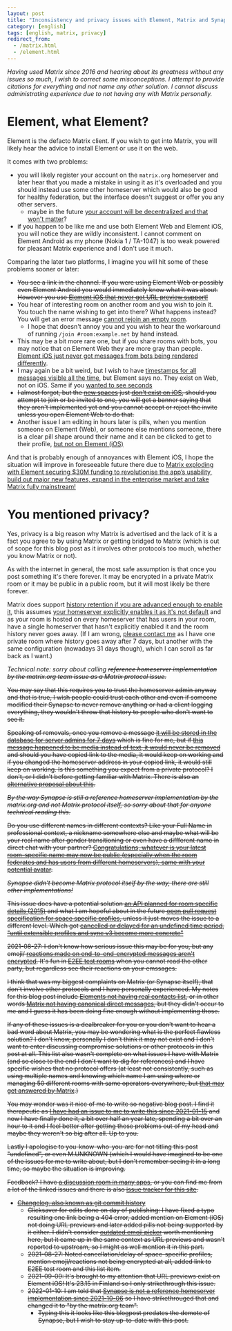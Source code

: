 ```yaml
---
layout: post
title: "Inconsistency and privacy issues with Element, Matrix and Synapse"
category: [english]
tags: [english, matrix, privacy]
redirect_from:
  - /matrix.html
  - /element.html
---
```


*Having used Matrix since 2016 and hearing about its greatness without any
 issues so much, I wish to correct some misconceptions. I attempt to provide
 citations for everything and not name any other solution. I cannot discuss
 administrating experience due to not having any with Matrix personally.*

# Element, what Element?

Element is the defacto Matrix client. If you wish to get into Matrix, you
will likely hear the advice to install Element or use it on the web.

It comes with two problems:

* you will likely register your account on the `matrix.org` homeserver and
  later hear that you made a mistake in using it as it's overloaded and you
  should instead use some other homeserver which would also be good for
  healthy federation, but the interface doesn't suggest or offer you any
  other servers.
  * maybe in the future [your account will be decentralized and that won't matter](https://github.com/matrix-org/matrix-doc/issues/915)?
* if you happen to be like me and use both Element Web and Element iOS, you
  will notice they are wildly inconsistent. I cannot comment on Element
  Android as my phone (Nokia 1 / TA-1047) is too weak powered for pleasant
  Matrix experience and I don't use it much.

Comparing the later two platforms, I imagine you will hit some of these
problems sooner or later:

* <s>You see a link in the channel. If you were using Element Web or
  possibly even Element Android you would immediately know what it was
  about. However you use <a href="https://github.com/vector-im/element-ios/issues/888">Element iOS that never got URL preview support!</a></s>
* You hear of interesting room on another room and you wish to join it. You
  touch the name wishing to get into there? What happens instead? You will get
  an error message [cannot rejoin an empty room](https://github.com/vector-im/element-ios/issues/1066).
  * I hope that doesn't annoy you and you wish to hear the workaround of
    running `/join #room:example.net` by hand instead.
* This may be a bit more rare one, but if you share rooms with bots, you may
  notice that on Element Web they are more gray than people. [Element iOS just never got messages from bots being rendered differently](https://github.com/vector-im/element-ios/issues/882).
* I may again be a bit weird, but I wish to have [timestamps for all messages visible all the time](https://github.com/vector-im/element-ios/issues/524),
  but Element says no. They exist on Web, not on iOS. Same if you [wanted to see seconds](https://github.com/vector-im/element-ios/issues/3901)
* <s>I almost forgot, but the <a href="https://element.io/blog/spaces-the-next-frontier/">new spaces</a>
  just <a href="https://github.com/vector-im/element-ios/issues?q=label%3AA-Spaces+">don't exist on iOS</a>,
  should you attempt to join or be invited to one, you will get a banner
  saying that they aren't implemented yet and you cannot accept or reject
  the invite unless you open Element Web to do that.</s>
* Another issue I am editing in hours later is pills, when you mention
  someone on Element (Web), or someone else mentions someone, there is a clear
  pill shape around their name and it can be clicked to get to their profile,
  [but not on Element (iOS)](https://github.com/vector-im/element-ios/issues/3526)

And that is probably enough of annoyances with Element iOS, I hope the
situation will improve in foreseeable future there due to
[Matrix exploding with Element securing $30M funding to revolutionise the app’s usability, build out major new features, expand in the enterprise market and take Matrix fully mainstream!](https://element.io/blog/element-raises-30m-as-matrix-explodes/)

# You mentioned privacy?

Yes, privacy is a big reason why Matrix is advertised and the lack of it is
a fact you agree to by using Matrix or getting bridged to Matrix (which is
out of scope for this blog post as it involves other protocols too much,
whether you know Matrix or not).

As with the internet in general, the most safe assumption is that once you
post something it's there forever. It may be encrypted in a private Matrix
room or it may be public in a public room, but it will most likely be there
forever.

Matrix does support [history retention if you are advanced enough to enable it](https://brendan.abolivier.bzh/matrix-retention-policies/),
this assumes [your homeserver explicitly enables it as it's not default](https://github.com/matrix-org/synapse/blob/ba5287f5e8be150551824493b3ad685dde00a543/docs/sample_config.yaml#L481-L484)
and as your room is hosted on every homeserver that has users in your room,
have a single homeserver that hasn't explicitly enabled it and the room
history never goes away. (If I am wrong, [please contact me](/discuss) as
I have one private room where history goes away after 7 days, but another with the
same configuration (nowadays 31 days though), which I can scroll as far back
as I want.)

*Technical note: sorry about calling <s>reference<s/> homeserver implementation by the matrix.org team issue
 as a Matrix protocol issue.*

You may say that this requires you to trust the homeserver admin anyway and
that is true, I wish people could trust each other and even if someone
modified their Synapse to never remove anything or had a client logging
everything, they wouldn't throw that history to people who don't want to see it.

Speaking of removals, once you remove a message [it will be stored in the database for server admins for 7 days](https://github.com/matrix-org/synapse/blob/ba5287f5e8be150551824493b3ad685dde00a543/docs/sample_config.yaml#L456-L461) which is fine for me, but if [this message happened to be media instead of text, it would never be removed](https://github.com/matrix-org/synapse/issues/1263) and should you have copied link to the media, it would keep on working
and if you changed the homeserver address in your copied link, it would still
keep on working. Is this something you expect from a private protocol? I don't, or I didn't before getting familiar with Matrix. There is also an [alternative proposal about this](https://github.com/matrix-org/matrix-doc/pull/2228).

*By the way Synapse is still a <s>reference</s> homeserver implementation by the matrix.org and not
 Matrix protocol itself, so sorry about that for anyone technical reading this.*

Do you use different names in different contexts? Like your Full Name in
professional context, a nickname somewhere else and maybe what will be your
real name after gender transitioning or even have a diffferent name in direct
chat with your partner? [Congratulations, whatever is your latest room-specific name may now be public (especially when the room federates and has users from different homeservers), same with your potential avatar](https://github.com/matrix-org/synapse/issues/5677).

*Synapse didn't become Matrix protocol itself by the way, there are still other implementations!*

This issue does have a potential solution [an API planned for room specific details (2015)](https://github.com/matrix-org/matrix-doc/issues/545)
<s>and what I am hopeful about in the future <a href="https://github.com/matrix-org/matrix-doc/pull/3189">open pull request specification for space specific profiles</a>,
unless it just moves the issue to a different level.</s> Which got [cancelled or delayed for an undefined time period](https://github.com/matrix-org/matrix-doc/pull/3189#issuecomment-905761797),
["until extensible profiles and sync v3 become more concrete"](https://github.com/matrix-org/matrix-doc/pull/1769)

2021-08-27: I don't know how serious issue this may be for you, but any emoji/
[reactions made on end-to-end-encrypted messages aren't encrypted](https://github.com/matrix-org/matrix-doc/issues/2678).
It's fun in [E2EE test rooms](matrix:r/megolm:matrix.org?action=join) when you cannot read the other party, but
regardless see their reactions on your emssages.

I think that was my biggest complaints on Matrix (or Synapse itself), that
don't involve other protocols and I have personally experienced. My notes
for this blog post include [Elements not having real contacts list](https://github.com/vector-im/element-web/issues/4488),
or in other words [Matrix not having canonical direct messages](https://github.com/matrix-org/matrix-doc/pull/2199),
but they didn't occur to me and I guess it has been doing fine enough without
implementing those.

If any of these issues is a dealbreaker for you or you don't want to hear
a bad word about Matrix, you may be wondering what is the perfect flawless
solution? I don't know, personally I don't think it may not exist and I don't
want to enter discussing compromise solutions or other protocols in this post
at all. This list also wasn't complete on what issues I have with Matrix
(and so close to the end I don't want to dig for references) and I have
specific wishes that no protocol offers (at least not consistently,
such as using multiple names and knowing which name I am using where or managing
50 different rooms with same operators everywhere, but [that may get answered by Matrix](https://github.com/matrix-org/matrix-doc/pull/2962).)

You may wonder was it nice of me to write so negative blog post. I find it
therapeutic as [I have had an issue to me to write this since 2021-01-15](https://github.com/Mikaela/mikaela.github.io/issues/230)
and now I have finally done it, a bit over half an year late,
spending a bit over an hour to it and I feel better after getting these problems
out of my head and maybe they weren't so big after all. Up to you.

Lastly I apologise to you-know-who-you-are for not titling this post "undefined",
or even M.UNKNOWN (which I would have imagined to be one of the issues for me to write about, but
I don't remember seeing it in a long time, so maybe the situation is improving.

Feedback? I have [a discussion room in many apps](https://mikaela.info/discuss),
or you can find me from a lot of the linked issues and there is also [issue tracker for this site](https://github.com/Mikaela/mikaela.github.io/issues).

* [Changelog, also known as git commit history](https://github.com/Mikaela/mikaela.github.io/commits/master/blog/_posts/2021-08-03-matrix-perfect-privacy-not.md)
  * Clicksaver for edits done on day of publishing: I have fixed a typo resulting one
    link being a 404 error, added mention on Element (iOS) not doing URL previews
    and later added pills not being supported by it either. I didn't consider
    [outdated emoji picker](https://github.com/vector-im/element-ios/issues/4654)
    worth mentioning here, but it came up in the same context as URL previews
    and wasn't reported to upstream, so I might as well mention it in this part.
  * 2021-08-27: Noted cancellation/delay of space-specific profiles,
    mention emoji/reactions not being encrypted at all, added link to E2EE
    test room and this list item.
  * 2021-09-09: It's brought to my attention that URL previews exist on Element
    iOS! It's 23.15 in Finland so I only strikethrough this issue.
  * 2022-01-10: I am told that [Synapse is not a reference homeserver implementation since 2021-10-06](https://github.com/matrix-org/synapse/pull/10971#event-5418418970)
    so I have strikethrouged that and changed it to "by the matrix.org team".
    * Typing this it looks like this blogpost predates the demote of Synapse, but
      I wish to stay up-to-date with this post.
